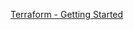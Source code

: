 [Terraform - Getting Started](https://app.pluralsight.com/course-player?clipId=6ee9f344-c758-468e-b262-924da39b3388)
